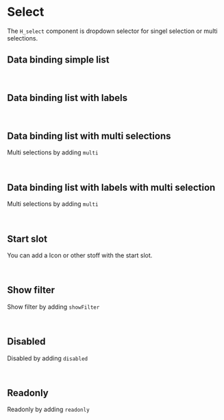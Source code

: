 # Select

The `H_select` component is dropdown selector for singel selection or multi selections.

## Data binding simple list

<hhl-live-editor title="" htmlCode='
      <template>
      <div class="flex items-center gap-4 flex-wrap">
      <H_select
            :list="[`nr1`, `nr2`, `nr3`]" 
            v-model="selection" label="Selector">
      </H_select>
      <H_input readonly v-model="selection" label="Selector"></H_input>
      </div>
      </template>
      <script>
            const selection = ref("");
            return { selection }
      </script>
'>
</hhl-live-editor>

<br>

## Data binding list with labels

<hhl-live-editor title="" htmlCode='
      <template>
      <div class="flex items-center gap-4 flex-wrap"> 
            <H_select 
            :list="[
                        {value:`nr1`, label: `Number 1`},
                        {value:`nr2`, label: `Number 2`},
                        {value:`nr3`, label: `Number 3`}
                        ]" 
            v-model="selection" label="Selector">
            </H_select>
            <H_input readonly v-model="selection" label="Value"></H_input>
      </div>
      </template>
      <script>
            const selection = ref("");
            return { selection }
      </script>
'>
</hhl-live-editor>

<br>

## Data binding list with multi selections

Multi selections by adding `multi`

<hhl-live-editor title="" htmlCode='
      <template>
      <div class="flex items-center gap-4 flex-wrap"> 
            <H_select multi
                  :list="[`nr1`, `nr2`, `nr3`]" 
                  v-model="selection" label="Selector">
            </H_select>
            <H_input readonly v-model="selection" label="Value"></H_input>
      </div>
      </template>
      <script>
            const selection = ref("");
            return { selection }
      </script>
'>
</hhl-live-editor>

<br>

## Data binding list with labels with multi selection

Multi selections by adding `multi`

<hhl-live-editor title="" htmlCode='
      <template>
      <div class="flex items-center gap-4 flex-wrap"> 
            <H_select 
            :list="[
                        {value:`nr1`, label: `Number 1`},
                        {value:`nr2`, label: `Number 2`},
                        {value:`nr3`, label: `Number 3`}
                        ]" 
            v-model="selection" label="Selector" multi>
            </H_select>
            <H_input readonly v-model="selection" label="Value"></H_input>
      </div>
      </template>
      <script>
            const selection = ref("");
            return { selection }
      </script>
'>
</hhl-live-editor>

<br>

## Start slot

You can add a Icon or other stoff with the start slot.

<hhl-live-editor title="" htmlCode='
      <template>
      <div class="flex items-center gap-4 flex-wrap"> 
            <H_select multi
            :list="[
                        {value:`nr1`, label: `Number 1`},
                        {value:`nr2`, label: `Number 2`},
                        {value:`nr3`, label: `Number 3`}
                        ]" 
            v-model="selection" label="Selector">
                <H_icon name="mail"></H_icon>
            </H_select>
            <H_input readonly v-model="selection" label="Value" style="margin-top: 50px"></H_input>
      </div>
      </template>
      <script>
            const selection = ref("");
               function click(e) {
                  alert("Start Icon Clicked");
            }
            return { selection,click }
      </script>
'>
</hhl-live-editor>

<br>

## Show filter

Show filter by adding `showFilter`

<hhl-live-editor title="" htmlCode='
      <template>
      <div class="flex items-center gap-4 flex-wrap"> 
            <H_select show-filter
                  :list="[`nr1`, `nr2`, `nr3`]" 
                  v-model="selection" label="Selector">
            </H_select>
            <H_input readonly v-model="selection" label="Value"></H_input>
      </div>
      </template>
      <script>
            const selection = ref("");
            return { selection }
      </script>
'>
</hhl-live-editor>

<br>

## Disabled

Disabled by adding `disabled`

<hhl-live-editor title="" htmlCode='
      <template>
      <div class="flex items-center gap-4 flex-wrap"> 
            <H_select disabled
                  :list="[`nr1`, `nr2`, `nr3`]" 
                  v-model="selection" label="Selector">
            </H_select>
            <H_input readonly v-model="selection" label="Value"></H_input>
      </div>
      </template>
      <script>
            const selection = ref("");
            return { selection }
      </script>
'>
</hhl-live-editor>

<br>

## Readonly

Readonly by adding `readonly`

<hhl-live-editor title="" htmlCode='
      <template>
      <div class="flex items-center gap-4 flex-wrap"> 
            <H_select readonly
                  :list="[`nr1`, `nr2`, `nr3`]" 
                  v-model="selection" label="Selector">
            </H_select>
            <H_input readonly v-model="selection" label="Value"></H_input>
      </div>
      </template>
      <script>
            const selection = ref("nr2");
            return { selection }
      </script>
'>
</hhl-live-editor>

<br>
